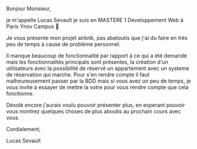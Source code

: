 Bonjour Monsieur,

je m'appelle Lucas Sevault je suis en MASTERE 1 Developpement Web à Paris Ynov Campus 🧠

Je vous présente mon projet airbnb, pas abatoutis que j'ai du faire en très peu de temps à cause de problème personnel.

Il manque beaucoup de fonctionnalité par rapport à ce qui a été demandé mais les fonctionnalités principals sont présentes, la création d'un utilisateurs avec la possibilité 
de réservé un appartement avec un systeme de réservation qui marche. Pour s'en rendre compte il faut malheureusement passer par la BDD mais si vous avez un peu de temps,
je vous invite à essayer de mettre la votre pour vous rendre compte que cela fonctionne.

Désolé encore j'aurais voulu pouvoir présenter plus, en esperant pouvoir vous montrez quelques choses de plus aboutis au prochain cours avec vous.

Cordialement,

Lucas Sevault
